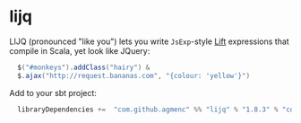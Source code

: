 lijq
====

LIJQ (pronounced "like you") lets you write `JsExp`-style [Lift](http://liftweb.net/) expressions that compile in Scala, yet look like JQuery:

```scala
  $("#monkeys").addClass("hairy") &
  $.ajax("http://request.bananas.com", "{colour: 'yellow'}")
```

Add to your sbt project:
```scala
  libraryDependencies +=  "com.github.agmenc" %% "lijq" % "1.8.3" % "compile"
```
